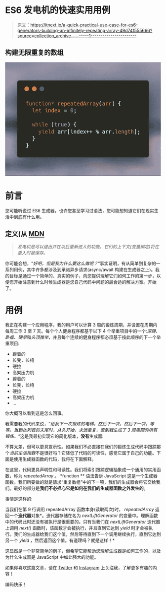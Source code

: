 # ES6 发电机的快速实用用例

> 原文：<https://itnext.io/a-quick-practical-use-case-for-es6-generators-building-an-infinitely-repeating-array-49d74f555666?source=collection_archive---------1----------------------->

## 构建无限重复的数组

![](img/387dbd2a244ab0ee683daeb4ac6ecc8c.png)

# 前言

您可能听说过 ES6 生成器，也许您甚至学习过语法，您可能想知道它们在现实生活中到底有什么用。

## 定义(从 [MDN](https://developer.mozilla.org/en-US/docs/Web/JavaScript/Reference/Statements/function*)

> *发电机是可以退出并在以后重新进入的功能。它们的上下文(变量绑定)将在重入时被保存。*

你可能会想，“*好吧，但是我为什么要这么做呢？*“事实证明，有从简单到复杂的一系列用例，其中许多都涉及到承诺异步请求(async/await 构建在生成器之上)。我的目标是通过一个简单的、真实的例子，向您提供理解它们如何工作的第一步，以便您开始注意到什么时候生成器是您自己代码中问题的最合适的解决方案。开始了。

# 用例

我正在构建一个应用程序，我的用户可以计算 3 周的锻炼周期，并设置在周期内每周工作 3 至 7 天。每个个人健身程序都基于以下 4 个举重项目中的一个:*深蹲*、*卧推*、*硬举*和*头顶推举*，并且每个连续的健身程序都必须基于按此顺序的下一个举重项目:

*   蹲着的
*   长凳，长椅
*   硬拉
*   高架压力机
*   蹲着的
*   长凳，长椅
*   硬拉
*   高架压力机
*   …

你大概可以看到这是怎么回事。

我需要我的代码来说，“*给我下一次锻炼的电梯，然后下一次，然后下一次，等等。当到达列表的末尾时，从头开始，永远重复，直到我生成了 3 周周期的所有锻炼。*“这是我最初实现它的简化版本，**没有**生成器:

不算太差，但可以更具宣示性。如果我们不必直接在我们的锻炼生成代码中跟踪那个*当前生活指数*不是很好吗？它降低了代码的可读性，感觉它属于自己的功能。下面是使用生成器函数的代码，我将在下面解释。

在这里，代码更具声明性和可读性。我们将索引跟踪逻辑抽象成一个通用的实用函数，称为 *repeatedArray* 。 *function ** 语法告诉 JavaScript 这是一个生成器函数。我们所要做的就是请求“重复数组”中的下一项，我们的生成器会将它交给我们。最好的部分是**我们不必担心它是如何在我们的生成器函数之外发生的。**

事情是这样的:

当我们在第 9 行调用 repeatedArray 函数本身(读取两次)时， *repeatedArray* 返回一个**迭代器**对象*。迭代器存储在名为 *nextLiftGenerator* 的变量中。理解函数中的代码此时还没有被执行是很重要的。只有当我们在 *nextLiftGenerator* 迭代器上调用 *next()* 函数时，该函数才会被执行，并且直到它达到 *yield* 时才会被执行。我们的生成器给我们这个值，然后等待直到下一个调用继续执行，直到它达到另一个 *yield* ，然后返回这个值。有道理吗？就是这样！*

这显然是一个非常简单的例子，但希望它能帮助您理解生成器是如何工作的，以及为什么生成器是 JavaScript 中如此强大的功能。

如果你喜欢这篇文章，请在 [Twitter](https://twitter.com/ReisnerShawn) 和 [Instagram](https://www.instagram.com/shawn.webdev/) 上关注我，了解更多有趣的内容！

编码快乐！